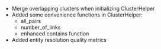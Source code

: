 - Merge overlapping clusters when initializing ClusterHelper
- Added some convenience functions in ClusterHelper:
  * all_pairs
  * number_of_links
  * enhanced contains function
- Added entity resolution quality metrics
